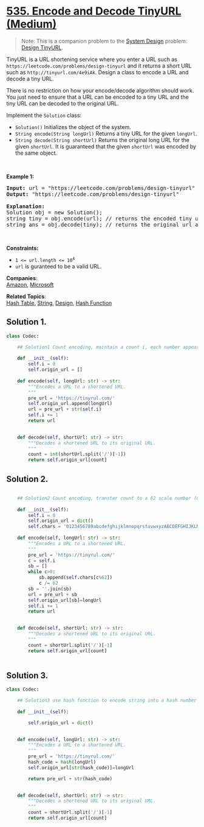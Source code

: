 # [535. Encode and Decode TinyURL (Medium)](https://leetcode.com/problems/encode-and-decode-tinyurl/)

<blockquote>Note: This is a companion problem to the <a href="https://leetcode.com/discuss/interview-question/system-design/" target="_blank">System Design</a> problem: <a href="https://leetcode.com/discuss/interview-question/124658/Design-a-URL-Shortener-(-TinyURL-)-System/" target="_blank">Design TinyURL</a>.</blockquote>

<p>TinyURL is a URL shortening service where you enter a URL such as <code>https://leetcode.com/problems/design-tinyurl</code> and it returns a short URL such as <code>http://tinyurl.com/4e9iAk</code>. Design a class to encode a URL and decode a tiny URL.</p>

<p>There is no restriction on how your encode/decode algorithm should work. You just need to ensure that a URL can be encoded to a tiny URL and the tiny URL can be decoded to the original URL.</p>

<p>Implement the <code>Solution</code> class:</p>

<ul>
	<li><code>Solution()</code> Initializes the object of the system.</li>
	<li><code>String encode(String longUrl)</code> Returns a tiny URL for the given <code>longUrl</code>.</li>
	<li><code>String decode(String shortUrl)</code> Returns the original long URL for the given <code>shortUrl</code>. It is guaranteed that the given <code>shortUrl</code> was encoded by the same object.</li>
</ul>

<p>&nbsp;</p>
<p><strong>Example 1:</strong></p>

<pre><strong>Input:</strong> url = "https://leetcode.com/problems/design-tinyurl"
<strong>Output:</strong> "https://leetcode.com/problems/design-tinyurl"

<strong>Explanation:</strong>
Solution obj = new Solution();
string tiny = obj.encode(url); // returns the encoded tiny url.
string ans = obj.decode(tiny); // returns the original url after deconding it.
</pre>

<p>&nbsp;</p>
<p><strong>Constraints:</strong></p>

<ul>
	<li><code>1 &lt;= url.length &lt;= 10<sup>4</sup></code></li>
	<li><code>url</code> is guranteed to be a valid URL.</li>
</ul>


**Companies**:  
[Amazon](https://leetcode.com/company/amazon), [Microsoft](https://leetcode.com/company/microsoft)

**Related Topics**:  
[Hash Table](https://leetcode.com/tag/hash-table/), [String](https://leetcode.com/tag/string/), [Design](https://leetcode.com/tag/design/), [Hash Function](https://leetcode.com/tag/hash-function/)

## Solution 1.

```python
class Codec:

    ## Solution1 Count encoding, maintain a count i, each number appears,add i+1, save original url to position i
    
    def __init__(self):
        self.i = 0
        self.origin_url = []
        
    def encode(self, longUrl: str) -> str:
        """Encodes a URL to a shortened URL.
        """
        pre_url = 'https://tinyrul.com/'
        self.origin_url.append(longUrl)
        url = pre_url + str(self.i)
        self.i += 1
        return url
        

    def decode(self, shortUrl: str) -> str:
        """Decodes a shortened URL to its original URL.
        """
        count = int(shortUrl.split('/')[-1])
        return self.origin_url[count]

```

## Solution 2.

```python

    ## Solution2 Count encoding, transter count to a 62 scale number (0-9,a-z,A-Z), map each number to a original url
    
    def __init__(self):
        self.i = 0
        self.origin_url = dict()
        self.chars = '0123456789abcdefghijklmnopqrstuvwxyzABCDEFGHIJKLMNOPQRSTUVWXYZ'
    
    def encode(self, longUrl: str) -> str:
        """Encodes a URL to a shortened URL.
        """
        pre_url = 'https://tinyrul.com/'
        c = self.i
        sb = []
        while c>0:
            sb.append(self.chars[c%62])
            c /= 62
        sb = ''.join(sb)
        url = pre_url + sb
        self.origin_url[sb]=longUrl
        self.i += 1
        return url
        

    def decode(self, shortUrl: str) -> str:
        """Decodes a shortened URL to its original URL.
        """
        count = shortUrl.split('/')[-1]
        return self.origin_url[count]
        

```

## Solution 3.

```python
class Codec:

    ## Solution3 use hash function to encode string into a hash number and map the original url
    
    def __init__(self):

        self.origin_url = dict()

    
    def encode(self, longUrl: str) -> str:
        """Encodes a URL to a shortened URL.
        """
        pre_url = 'https://tinyrul.com/'
        hash_code = hash(longUrl)
        self.origin_url[str(hash_code)]=longUrl

        return pre_url + str(hash_code)
        

    def decode(self, shortUrl: str) -> str:
        """Decodes a shortened URL to its original URL.
        """
        count = shortUrl.split('/')[-1]
        return self.origin_url[count]
    


```
